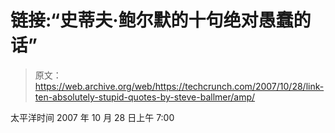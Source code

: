 # 链接:“史蒂夫·鲍尔默的十句绝对愚蠢的话”

> 原文：<https://web.archive.org/web/https://techcrunch.com/2007/10/28/link-ten-absolutely-stupid-quotes-by-steve-ballmer/amp/>

太平洋时间 2007 年 10 月 28 日上午 7:00